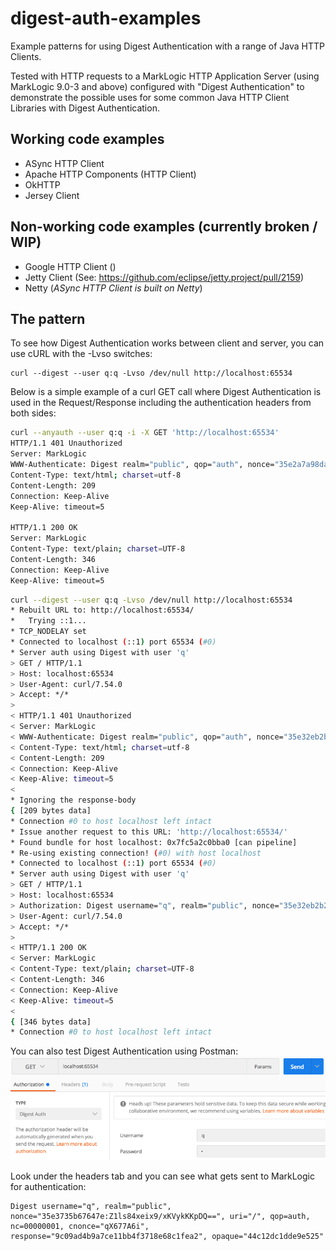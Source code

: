 # digest-auth-examples

Example patterns for using Digest Authentication with a range of Java HTTP Clients.

Tested with HTTP requests to a MarkLogic HTTP Application Server (using MarkLogic 9.0-3 and above) configured with "Digest Authentication" to demonstrate the possible uses for some common Java HTTP Client Libraries with Digest Authentication.

## Working code examples

- ASync HTTP Client
- Apache HTTP Components (HTTP Client)
- OkHTTP
- Jersey Client

## Non-working code examples (currently broken / WIP)

- Google HTTP Client ()
- Jetty Client (See: https://github.com/eclipse/jetty.project/pull/2159)
- Netty (_ASync HTTP Client is built on Netty_)

## The pattern

To see how Digest Authentication works between client and server, you can use cURL with the -Lvso switches:

```
curl --digest --user q:q -Lvso /dev/null http://localhost:65534
```

Below is a simple example of a curl GET call where Digest Authentication is used in the Request/Response including the authentication headers from both sides:

```bash
curl --anyauth --user q:q -i -X GET 'http://localhost:65534'
HTTP/1.1 401 Unauthorized
Server: MarkLogic
WWW-Authenticate: Digest realm="public", qop="auth", nonce="35e2a7a98da338:IZsXr6ZTryi4ct7ZtWMC7g==", opaque="23928c8c7e58e1ea"
Content-Type: text/html; charset=utf-8
Content-Length: 209
Connection: Keep-Alive
Keep-Alive: timeout=5

HTTP/1.1 200 OK
Server: MarkLogic
Content-Type: text/plain; charset=UTF-8
Content-Length: 346
Connection: Keep-Alive
Keep-Alive: timeout=5
```

```bash
curl --digest --user q:q -Lvso /dev/null http://localhost:65534
* Rebuilt URL to: http://localhost:65534/
*   Trying ::1...
* TCP_NODELAY set
* Connected to localhost (::1) port 65534 (#0)
* Server auth using Digest with user 'q'
> GET / HTTP/1.1
> Host: localhost:65534
> User-Agent: curl/7.54.0
> Accept: */*
>
< HTTP/1.1 401 Unauthorized
< Server: MarkLogic
< WWW-Authenticate: Digest realm="public", qop="auth", nonce="35e32eb2b27240:wLUp/u/8HKC2UEk7fkmkDA==", opaque="5ed25b49530f2224"
< Content-Type: text/html; charset=utf-8
< Content-Length: 209
< Connection: Keep-Alive
< Keep-Alive: timeout=5
<
* Ignoring the response-body
{ [209 bytes data]
* Connection #0 to host localhost left intact
* Issue another request to this URL: 'http://localhost:65534/'
* Found bundle for host localhost: 0x7fc5a2c0bba0 [can pipeline]
* Re-using existing connection! (#0) with host localhost
* Connected to localhost (::1) port 65534 (#0)
* Server auth using Digest with user 'q'
> GET / HTTP/1.1
> Host: localhost:65534
> Authorization: Digest username="q", realm="public", nonce="35e32eb2b27240:wLUp/u/8HKC2UEk7fkmkDA==", uri="/", cnonce="MWIzNjAxNWY1MzliOWI0Y2UxNDcyZjY5ZjE2Y2ZiZjU=", nc=00000001, qop=auth, response="f7f00dce41fc1a0b0200758922e697f3", opaque="5ed25b49530f2224"
> User-Agent: curl/7.54.0
> Accept: */*
>
< HTTP/1.1 200 OK
< Server: MarkLogic
< Content-Type: text/plain; charset=UTF-8
< Content-Length: 346
< Connection: Keep-Alive
< Keep-Alive: timeout=5
<
{ [346 bytes data]
* Connection #0 to host localhost left intact
```

You can also test Digest Authentication using Postman:
![Postman Configuation for Digest Auth](src/main/resources/postman-example.png "Postman Configuation for Digest Auth")

Look under the headers tab and you can see what gets sent to MarkLogic for authentication:
```
Digest username="q", realm="public", nonce="35e3735b67647e:Z1ls84xeix9/xKVykKKpDQ==", uri="/", qop=auth, nc=00000001, cnonce="qX677A6i", response="9c09ad4b9a7ce11bb4f3718e68c1fea2", opaque="44c12dc1dde9e525"
```